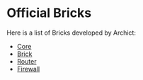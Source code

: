 # Official Bricks

Here is a list of Bricks developed by Archict:

- [Core](./core.md)
- [Brick](./brick.md)
- [Router](./router.md)
- [Firewall](./firewall.md)
